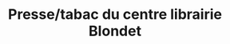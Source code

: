 ---
title: "Presse/tabac du centre librairie Blondet"
url: /cauterets/presse-tabac-du-centre-librairie-blondet/
shop: Tabak
---